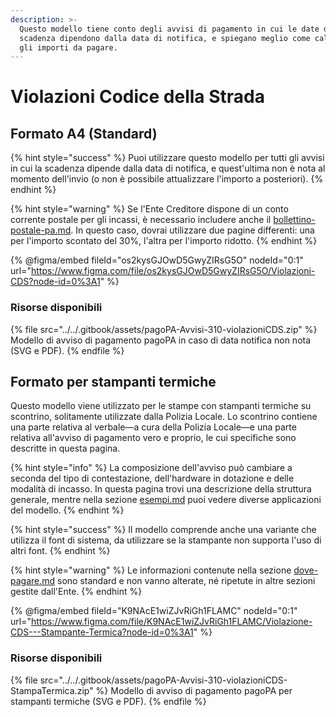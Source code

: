 ```yaml
---
description: >-
  Questo modello tiene conto degli avvisi di pagamento in cui le date di
  scadenza dipendono dalla data di notifica, e spiegano meglio come calcolare
  gli importi da pagare.
---
```


# Violazioni Codice della Strada

## Formato A4 (Standard)

{% hint style="success" %}
Puoi utilizzare questo modello per tutti gli avvisi in cui la scadenza dipende dalla data di notifica, e quest'ultima non è nota al momento dell'invio (o non è possibile attualizzare l'importo a posteriori).
{% endhint %}

{% hint style="warning" %}
Se l'Ente Creditore dispone di un conto corrente postale per gli incassi, è necessario includere anche il [bollettino-postale-pa.md](../../allegato-2/specifiche-tecniche/dati-per-il-pagamento/bollettino-postale-pa.md "mention"). In questo caso, dovrai utilizzare due pagine differenti: una per l'importo scontato del 30%, l'altra per l'importo ridotto.
{% endhint %}

{% @figma/embed fileId="os2kysGJOwD5GwyZIRsG5O" nodeId="0:1" url="https://www.figma.com/file/os2kysGJOwD5GwyZIRsG5O/Violazioni-CDS?node-id=0%3A1" %}

### Risorse disponibili

{% file src="../../.gitbook/assets/pagoPA-Avvisi-310-violazioniCDS.zip" %}
Modello di avviso di pagamento pagoPA in caso di data notifica non nota (SVG e PDF).
{% endfile %}

## Formato per stampanti termiche

Questo modello viene utilizzato per le stampe con stampanti termiche su scontrino, solitamente utilizzate dalla Polizia Locale. Lo scontrino contiene una parte relativa al verbale—a cura della Polizia Locale—e una parte relativa all'avviso di pagamento vero e proprio, le cui specifiche sono descritte in questa pagina.&#x20;

{% hint style="info" %}
La composizione dell'avviso può cambiare a seconda del tipo di contestazione, dell'hardware in dotazione e delle modalità di incasso. In questa pagina trovi una descrizione della struttura generale, mentre nella sezione [esempi.md](../esempi.md "mention") puoi vedere diverse applicazioni del modello.&#x20;
{% endhint %}

{% hint style="success" %}
Il modello comprende anche una variante che utilizza il font di sistema, da utilizzare se la stampante non supporta l'uso di altri font.
{% endhint %}

{% hint style="warning" %}
Le informazioni contenute nella sezione [dove-pagare.md](../../allegato-2/specifiche-tecniche/dove-pagare.md "mention") sono standard e non vanno alterate, né ripetute in altre sezioni gestite dall'Ente.
{% endhint %}

{% @figma/embed fileId="K9NAcE1wiZJvRiGh1FLAMC" nodeId="0:1" url="https://www.figma.com/file/K9NAcE1wiZJvRiGh1FLAMC/Violazione-CDS---Stampante-Termica?node-id=0%3A1" %}

### Risorse disponibili

{% file src="../../.gitbook/assets/pagoPA-Avvisi-310-violazioniCDS-StampaTermica.zip" %}
Modello di avviso di pagamento pagoPA per stampanti termiche (SVG e PDF).
{% endfile %}

###
